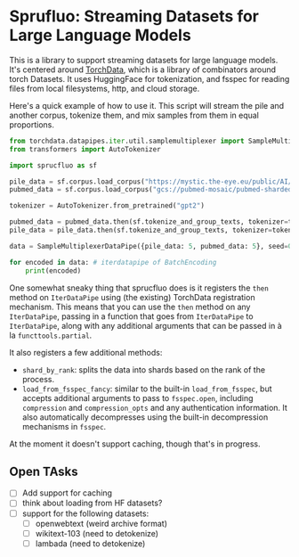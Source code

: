 # Sprufluo: Streaming Datasets for Large Language Models

This is a library to support streaming datasets for large language models. It's centered around [TorchData](https://github.com/pytorch/data),
which is a library of combinators around torch Datasets. It uses HuggingFace for tokenization, and fsspec for reading files
from local filesystems, http, and cloud storage.

Here's a quick example of how to use it. This script will stream the pile and another corpus, tokenize them, and mix samples
from them in equal proportions.

```python
from torchdata.datapipes.iter.util.samplemultiplexer import SampleMultiplexerDataPipe
from transformers import AutoTokenizer

import sprucfluo as sf

pile_data = sf.corpus.load_corpus("https://mystic.the-eye.eu/public/AI/pile/train/{00..29}.jsonl.zst")
pubmed_data = sf.corpus.load_corpus("gcs://pubmed-mosaic/pubmed-sharded/pubmedAbs_train.{1..128}-of-128.jsonl.gz")

tokenizer = AutoTokenizer.from_pretrained("gpt2")

pubmed_data = pubmed_data.then(sf.tokenize_and_group_texts, tokenizer=tokenizer, seq_len=1024)
pile_data = pile_data.then(sf.tokenize_and_group_texts, tokenizer=tokenizer, seq_len=1024)

data = SampleMultiplexerDataPipe({pile_data: 5, pubmed_data: 5}, seed=0)

for encoded in data: # iterdatapipe of BatchEncoding
    print(encoded)
```

One somewhat sneaky thing that sprucfluo does is it registers the `then` method on `IterDataPipe` using (the existing)
TorchData registration mechanism. This means that you can use the `then` method on any `IterDataPipe`, passing in a 
function that goes from `IterDataPipe` to `IterDataPipe`, along with any additional arguments that can be passed in à la 
`functtools.partial`.

It also registers a few additional methods:
* `shard_by_rank`: splits the data into shards based on the rank of the process.
* `load_from_fsspec_fancy`: similar to the built-in `load_from_fsspec`, but accepts additional arguments to pass to
  `fsspec.open`, including `compression` and `compression_opts` and any authentication information. It also automatically
  decompresses using the built-in decompression mechanisms in `fsspec`.

At the moment it doesn't support caching, though that's in progress.


## Open TAsks

- [ ] Add support for caching
- [ ] think about loading from HF datasets? 
- [ ] support for the following datasets:
  - [ ] openwebtext (weird archive format)
  - [ ] wikitext-103 (need to detokenize)
  - [ ] lambada (need to detokenize)
